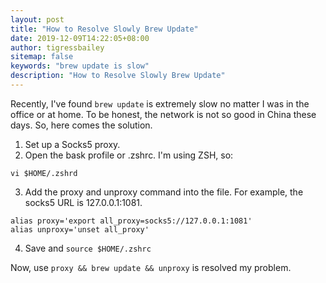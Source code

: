 ```yaml
---
layout: post
title: "How to Resolve Slowly Brew Update"
date: 2019-12-09T14:22:05+08:00
author: tigressbailey
sitemap: false
keywords: "brew update is slow"
description: "How to Resolve Slowly Brew Update"
---
```


Recently, I've found `brew update` is extremely slow no matter I was in the office or at home.
To be honest, the network is not so good in China these days.
So, here comes the solution.

1. Set up a Socks5 proxy.
2. Open the bask profile or .zshrc. I'm using ZSH, so:
```
vi $HOME/.zshrd
```
3. Add the proxy and unproxy command into the file. For example, the socks5 URL is 127.0.0.1:1081.
```
alias proxy='export all_proxy=socks5://127.0.0.1:1081'
alias unproxy='unset all_proxy'
```
4. Save and `source $HOME/.zshrc`

Now, use `proxy && brew update && unproxy` is resolved my problem.

<!--more-->

